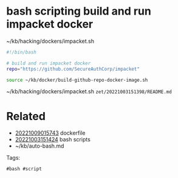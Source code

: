 # bash scripting build and run impacket docker
~/kb/hacking/dockers/impacket.sh
```bash
#!/bin/bash

# build and run impacket docker
repo="https://github.com/SecureAuthCorp/impacket"

source ~/kb/docker/build-github-repo-docker-image.sh
```

~/kb/hacking/dockers/impacket.sh
` zet/20221003151398/README.md `

# Related

- [20221009015743](/zet/20221009015743/README.md) dockerfile
- [20221003151424](/zet/20221003151424/README.md) bash scripts
- ~/kb/auto-bash.md

Tags:

    #bash #script 
